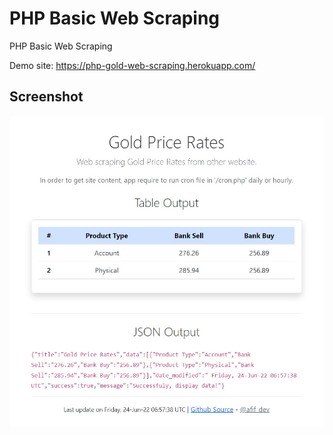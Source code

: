 # PHP Basic Web Scraping

PHP Basic Web Scraping

Demo site: https://php-gold-web-scraping.herokuapp.com/

## Screenshot

![](/php-web-scraping-ss.jpg)
